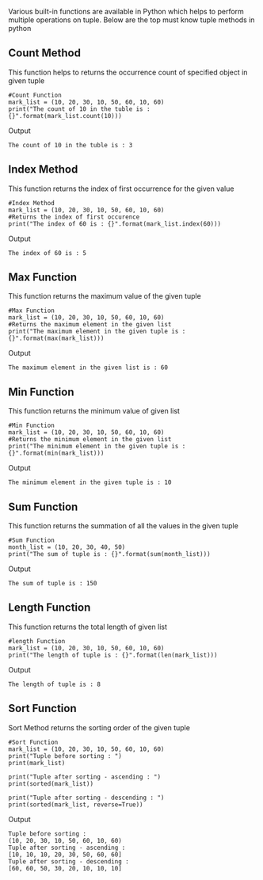 Various built-in functions are available in Python which helps to perform multiple operations on tuple. Below are the top must know tuple methods in python

## **Count Method**
This function helps to returns the occurrence count of specified object in given tuple

    #Count Function
    mark_list = (10, 20, 30, 10, 50, 60, 10, 60)
    print("The count of 10 in the tuble is : {}".format(mark_list.count(10)))

 Output

    The count of 10 in the tuble is : 3

## **Index Method**
This function returns the index of first occurrence for the given value

    #Index Method
    mark_list = (10, 20, 30, 10, 50, 60, 10, 60)
    #Returns the index of first occurence
    print("The index of 60 is : {}".format(mark_list.index(60)))

 Output

    The index of 60 is : 5


## **Max Function**
This function returns the maximum value of the given tuple 

    #Max Function
    mark_list = (10, 20, 30, 10, 50, 60, 10, 60)
    #Returns the maximum element in the given list
    print("The maximum element in the given tuple is : {}".format(max(mark_list)))

 Output

    The maximum element in the given list is : 60

## **Min Function**
This function returns the minimum value of given list 

    #Min Function
    mark_list = (10, 20, 30, 10, 50, 60, 10, 60)
    #Returns the minimum element in the given list
    print("The minimum element in the given tuple is : {}".format(min(mark_list)))

 Output

    The minimum element in the given tuple is : 10

## **Sum Function**
This function returns the summation of all the values in the given tuple

    #Sum Function
    month_list = (10, 20, 30, 40, 50)
    print("The sum of tuple is : {}".format(sum(month_list)))

 Output

    The sum of tuple is : 150

## **Length Function**
This function returns the total length of given list

    #length Function
    mark_list = (10, 20, 30, 10, 50, 60, 10, 60)
    print("The length of tuple is : {}".format(len(mark_list)))

 Output

    The length of tuple is : 8

## **Sort Function**
Sort Method returns the sorting order of the given tuple

    #Sort Function
    mark_list = (10, 20, 30, 10, 50, 60, 10, 60)
    print("Tuple before sorting : ")
    print(mark_list)

    print("Tuple after sorting - ascending : ")
    print(sorted(mark_list))

    print("Tuple after sorting - descending : ")
    print(sorted(mark_list, reverse=True))

 Output
    
    Tuple before sorting : 
    (10, 20, 30, 10, 50, 60, 10, 60)
    Tuple after sorting - ascending : 
    [10, 10, 10, 20, 30, 50, 60, 60]
    Tuple after sorting - descending : 
    [60, 60, 50, 30, 20, 10, 10, 10]